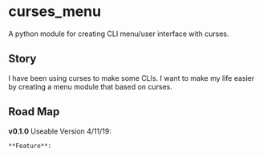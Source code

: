 # curses_menu
A python module for creating CLI menu/user interface with curses. 


## Story

I have been using curses to make some CLIs. I want to make my life easier by creating a menu module that based on curses. 

## Road Map

**v0.1.0** Useable Version 4/11/19:

    **Feature**: 
